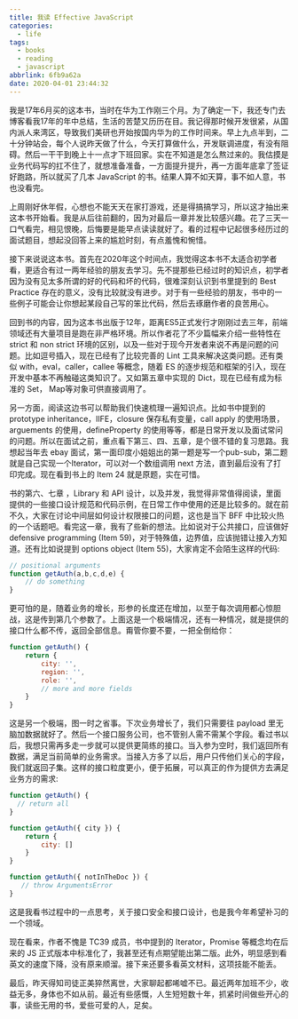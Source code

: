 ```yaml
---
title: 我读 Effective JavaScript
categories:
  - life
tags:
  - books
  - reading
  - javascript
abbrlink: 6fb9a62a
date: 2020-04-01 23:44:32
---
```


我是17年6月买的这本书，当时在华为工作刚三个月。为了确定一下，我还专门去博客看我17年的年中总结，生活的苦楚又历历在目。我记得那时候开发很紧，从国内派人来湾区，导致我们美研也开始按国内华为的工作时间来。早上九点半到，二十分钟站会，每个人说昨天做了什么，今天打算做什么，开发联调进度，有没有阻碍。然后一干干到晚上十一点才下班回家。实在不知道是怎么熬过来的。我估摸是业务代码写的扛不住了，就想准备准备，一方面提升提升，再一方面年底拿了签证好跑路，所以就买了几本 JavaScript 的书。结果人算不如天算，事不如人意，书也没看完。

上周刚好休年假，心想也不能天天在家打游戏，还是得搞搞学习，所以这才抽出来这本书开始看。我是从后往前翻的，因为对最后一章并发比较感兴趣。花了三天一口气看完，相见恨晚，后悔要是能早点读读就好了。看的过程中记起很多经历过的面试题目，想起没回答上来的尴尬时刻，有点羞愧和惋惜。

接下来说说这本书。首先在2020年这个时间点，我觉得这本书不太适合初学者看，更适合有过一两年经验的朋友去学习。先不提那些已经过时的知识点，初学者因为没有见太多所谓的好的代码和坏的代码，很难深刻认识到书里提到的 Best Practice 存在的意义，没有比较就没有进步。对于有一些经验的朋友，书中的一些例子可能会让你想起某段自己写的笨比代码，然后去琢磨作者的良苦用心。

回到书的内容，因为这本书出版于12年，距离ES5正式发行才刚刚过去三年，前端领域还有大量项目是跑在非严格环境。所以作者花了不少篇幅来介绍一些特性在strict 和 non strict 环境的区别，以及一些对于现今开发者来说不再是问题的问题。比如逗号插入，现在已经有了比较完善的 Lint 工具来解决这类问题。还有类似 with，eval，caller，callee 等概念，随着 ES 的逐步规范和框架的引入，现在开发中基本不再触碰这类知识了。又如第五章中实现的 Dict，现在已经有成为标准的 Set， Map等对象可供直接调用了。

另一方面，阅读这边书可以帮助我们快速梳理一遍知识点。比如书中提到的prototype inheritance，IIFE，closure 保存私有变量，call apply 的使用场景，arguements 的使用，defineProperty 的使用等等，都是日常开发以及面试常问的问题。所以在面试之前，重点看下第三、四、五章，是个很不错的复习思路。我想起当年去 ebay 面试，第一面印度小姐姐出的第一题是写一个pub-sub，第二题就是自己实现一个Iterator，可以对一个数组调用 next 方法，直到最后没有了打印完成。现在看到书上的 Item 24 就是原题，实在可惜。

书的第六、七章 ，Library 和 API 设计，以及并发，我觉得非常值得阅读，里面提供的一些接口设计规范和代码示例，在日常工作中使用的还是比较多的。就在前不久，大家在讨论中间层如何设计权限接口的问题，这也是当下 BFF 中比较火热的一个话题吧。看完这一章，我有了些新的想法。比如说对于公共接口，应该做好 defensive programming (Item 59)，对于特殊值，边界值，应该抛错让接入方知道。还有比如说提到 options object (Item 55)，大家肯定不会陌生这样的代码:

```js
// positional arguments 
function getAuth(a,b,c,d,e) {
    // do something
}
```

更可怕的是，随着业务的增长，形参的长度还在增加，以至于每次调用都心惊胆战，这是传到第几个参数了。上面这是一个极端情况，还有一种情况，就是提供的接口什么都不传，返回全部信息。甭管你要不要，一把全倒给你：

```js
function getAuth() {
    return {
        city: '',
        region: '',
        role: '',
        // more and more fields
    }
}
```

这是另一个极端，图一时之省事。下次业务增长了，我们只需要往 payload 里无脑加数据就好了。然后一个接口服务公司，也不管别人需不需某个字段。看过书以后，我想只需再多走一步就可以提供更简练的接口。当入参为空时，我们返回所有数据，满足当前简单的业务需求。当接入方多了以后，用户只传他们关心的字段，我们就返回子集。这样的接口粒度更小，便于拓展，可以真正的作为提供方去满足业务方的需求:

```js
function getAuth() {
  // return all
}

function getAuth({ city }) {
    return {
        city: []
    }
}

function getAuth({ notInTheDoc }) {
   // throw ArgumentsError
}
```

这是我看书过程中的一点思考，关于接口安全和接口设计，也是我今年希望补习的一个领域。

现在看来，作者不愧是 TC39 成员，书中提到的 Iterator，Promise 等概念均在后来的 JS 正式版本中标准化了，我甚至还有点期望能出第二版。此外，明显感到看英文的速度下降，没有原来顺溜。接下来还要多看英文材料，这项技能不能丢。

最后，昨天得知司徒正美猝然离世，大家聊起都唏嘘不已。最近两年加班不少，收益无多，身体也不如从前。最近有些感慨，人生短短数十年，抓紧时间做些开心的事，读些无用的书，爱些可爱的人，足矣。
